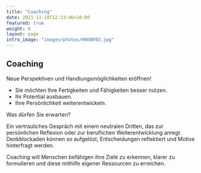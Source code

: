 ```yaml
---
title: "Coaching"
date: 2021-11-18T12:33:46+10:00
featured: true
weight: 6
layout: page
intro_image: "images/photos/H060693.jpg"
---
```


## Coaching
Neue Perspektiven und Handlungsmöglichkeiten eröffnen!

* Sie möchten Ihre Fertigkeiten und Fähigkeiten besser nutzen.
* Ihr Potential ausbauen.
* Ihre Persönlichkeit weiterentwickeln.

Was dürfen Sie erwarten?

Ein vertrauliches Gespräch mit einem neutralen Dritten, das zur persönlichen Reflexion oder zur beruflichen Weiterentwicklung anregt. Denkblockaden können so aufgelöst, Entscheidungen reflektiert und Motive hinterfragt werden.

Coaching will Menschen befähigen ihre Ziele zu erkennen, klarer zu formulieren und diese mithilfe eigener Ressourcen zu erreichen.
